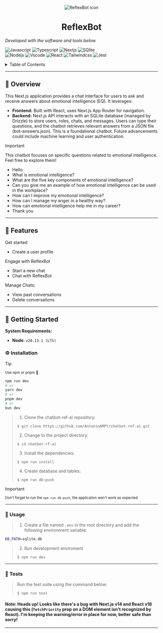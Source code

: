 <p align="center">
  <img src="https://github.com/AntonioAMPY/chatbot-ref-ai/assets/39747272/ccefea12-211b-47f5-9fc0-ee6020784c79" alt="ReflexBot icon" />
</p>
<h1 align="center">ReflexBot</h1>
<p align="left">
		<em>Developed with the software and tools below.</em>
</p>
<p align="left">
	<img src="https://img.shields.io/badge/JavaScript-F7DF1E?style=for-the-badge&logo=javascript&logoColor=black" alt="Javascript">
	<img src="https://img.shields.io/badge/TypeScript-007ACC?style=for-the-badge&logo=typescript&logoColor=white" alt="Typescript">
	<img src="https://img.shields.io/badge/Next-black?style=for-the-badge&logo=next.js&logoColor=white" alt="Nextjs">
	<img src="https://img.shields.io/badge/SQLite-000?style=for-the-badge&logo=sqlite&logoColor=07405E" alt="SQlite">
  <br>
	<img src="https://img.shields.io/badge/node.js-6DA55F?style=for-the-badge&logo=node.js&logoColor=white" alt="Nodejs">
	<img src="https://img.shields.io/badge/Vscode-007ACC?style=for-the-badge&logo=visual-studio-code&logoColor=white" alt="Vscode">
	<img src="https://img.shields.io/badge/React-20232A?style=for-the-badge&logo=react&logoColor=61DAFB" alt="React">
	<img src="https://img.shields.io/badge/tailwindcss-%2338B2AC.svg?style=for-the-badge&logo=tailwind-css&logoColor=white" alt="Tailwindcss">
	<img src="https://img.shields.io/badge/jest-195900?style=for-the-badge&logo=jest&logoColor=white)]" alt="Jest">
</p>

<!-- TABLE OF CONTENTS -->
<details>
  <summary>Table of Contents</summary>
  
- [📍 Overview](#-overview)
- [🧩 Features](#-features)
- [🚀 Getting Started](#-getting-started)
  - [⚙️ Installation](#️-installation)
  - [🤖 Usage](#-usage)
  - [🧪 Tests](#-tests)
</details>
<hr>

## 📍 Overview

This Next.js application provides a chat interface for users to ask and receive answers about emotional intelligence (EQ). It leverages:

* **Frontend:** Built with React, uses Next.js App Router for navigation.
* **Backend:** Next.js API interacts with an SQLite database (managed by Drizzle) to store users, roles, chats, and messages.
Users can type their questions, and the chatbot retrieves relevant answers from a JSON file (bot-answers.json). This is a foundational chatbot. Future advancements could include machine learning and user authentication.

> [!IMPORTANT]
>
> This chatbot focuses on specific questions related to emotional intelligence. Feel free to explore them!
> * Hello
> * What is emotional intelligence?
> * What are the five key components of emotional intelligence?
> * Can you give me an example of how emotional intelligence can be used in the workplace?
> * How can I improve my emotional intelligence?
> * How can I manage my anger in a healthy way?
> * How can emotional intelligence help me in my career?
> * Thank you


---

## 🧩 Features


Get started
* Create a user profile

Engage with ReflexBot
* Start a new chat
* Chat with ReflexBot

Manage Chats:
* View past conversations
* Delete conversations

---


## 🚀 Getting Started

**System Requirements:**

* **Node**: `v20.13.1 (LTS)`

### ⚙️ Installation


> [!TIP]
>
> <sub>Use npm or pnpm 🤣</sub>

```bash
npm run dev
# or
yarn dev
# or
pnpm dev
# or
bun dev
```

> 1. Clone the chatbot-ref-ai repository:
>
> ```console
> $ git clone https://github.com/AntonioAMPY/chatbot-ref-ai.git
> ```
>
> 2. Change to the project directory:
> ```console
> $ cd chatbot-rf-ai
> ```
>
> 3. Install the dependencies:
> ```console
> $ npm run install
> ```
> 4. Create database and tables:
> ```console
> $ npm run db:push

> [!IMPORTANT]
>
> <sub>Don't forget to run the  ```npm run db:push```, the application won't work as expected </sub>

---

### 🤖 Usage

> 1. Create a file named `.env` in the root directory and add the following environment variable:

```bash
DB_PATH=sqlite.db
```

> 2. Run development enviroment
> ```console
> $ npm run dev
> ```

---

### 🧪 Tests

> Run the test suite using the command below:
> ```console
> $ npm run test
> ```

#### Note: Heads up! Looks like there's a bug with Next.js v14 and React v18 causing this (`fetchPriority` prop on a DOM element isn't recognized by React). I'm keeping the warning/error in place for now, better safe than sorry!

---

